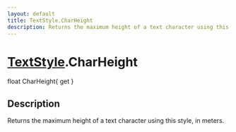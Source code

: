 ```yaml
---
layout: default
title: TextStyle.CharHeight
description: Returns the maximum height of a text character using this style, in meters.
---
```

# [TextStyle]({{site.url}}/Pages/StereoKit/TextStyle.html).CharHeight

<div class='signature' markdown='1'>
float CharHeight{ get }
</div>

## Description
Returns the maximum height of a text character using
this style, in meters.

